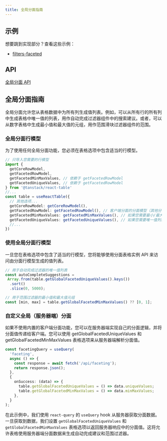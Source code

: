 ```yaml
---
title: 全局分面指南
---
```


## 示例

想要跳到实现部分？查看这些示例：

- [filters-faceted](https://github.com/TanStack/table/tree/main/examples/react/filters)

## API

[全局分面 API](../api/features/global-faceting.md)

## 全局分面指南

全局分面允许您从表格数据中为所有列生成值列表。例如，可以从所有行的所有列中生成表格中唯一值的列表，用作自动完成过滤器组件中的搜索建议。或者，可以从数字表格中生成最小值和最大值的元组，用作范围滑块过滤器组件的范围。

### 全局分面行模型

为了使用任何全局分面功能，您必须在表格选项中包含适当的行模型。

```ts
// 只导入您需要的行模型
import {
  getCoreRowModel,
  getFacetedRowModel,
  getFacetedMinMaxValues, // 依赖于 getFacetedRowModel
  getFacetedUniqueValues, // 依赖于 getFacetedRowModel
} from '@tanstack/react-table'
//...
const table = useReactTable({
  // 其他选项...
  getCoreRowModel: getCoreRowModel(),
  getFacetedRowModel: getFacetedRowModel(), // 客户端分面的分面模型（其他分面方法依赖于此模型）
  getFacetedMinMaxValues: getFacetedMinMaxValues(), // 如果您需要最小/最大值
  getFacetedUniqueValues: getFacetedUniqueValues(), // 如果您需要唯一值列表
  //...
})
```

### 使用全局分面行模型

一旦您在表格选项中包含了适当的行模型，您将能够使用分面表格实例 API 来访问由分面行模型生成的值列表。

```ts
// 用于自动完成过滤器的唯一值列表
const autoCompleteSuggestions =
 Array.from(table.getGlobalFacetedUniqueValues().keys())
  .sort()
  .slice(0, 5000);
```

```ts
// 用于范围过滤器的最小值和最大值元组
const [min, max] = table.getGlobalFacetedMinMaxValues() ?? [0, 1];
```

### 自定义全局（服务器端）分面

如果不使用内置的客户端分面功能，您可以在服务器端实现自己的分面逻辑，并将分面值传递给客户端。您可以使用 getGlobalFacetedUniqueValues 和 getGlobalFacetedMinMaxValues 表格选项来从服务器端解析分面值。

```ts
const facetingQuery = useQuery(
  'faceting',
  async () => {
    const response = await fetch('/api/faceting');
    return response.json();
  },
  {
    onSuccess: (data) => {
      table.getGlobalFacetedUniqueValues = () => data.uniqueValues;
      table.getGlobalFacetedMinMaxValues = () => data.minMaxValues;
    },
  }
);
```

在此示例中，我们使用 `react-query` 的 `useQuery` hook 从服务器获取分面数据。一旦获取到数据，我们设置 `getGlobalFacetedUniqueValues` 和 `getGlobalFacetedMinMaxValues` 表格选项以返回服务器响应中的分面值。这将允许表格使用服务器端分面数据来生成自动完成建议和范围过滤器。